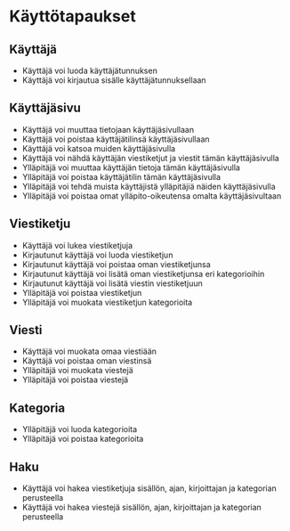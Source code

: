 # Käyttötapaukset

## Käyttäjä

* Käyttäjä voi luoda käyttäjätunnuksen
* Käyttäjä voi kirjautua sisälle käyttäjätunnuksellaan

## Käyttäjäsivu

* Käyttäjä voi muuttaa tietojaan käyttäjäsivullaan
* Käyttäjä voi poistaa käyttäjätilinsä käyttäjäsivullaan
* Käyttäjä voi katsoa muiden käyttäjäsivulla
* Käyttäjä voi nähdä käyttäjän viestiketjut ja viestit tämän käyttäjäsivulla
* Ylläpitäjä voi muuttaa käyttäjän tietoja tämän käyttäjäsivulla
* Ylläpitäjä voi poistaa käyttäjätilin tämän käyttäjäsivulla
* Ylläpitäjä voi tehdä muista käyttäjistä ylläpitäjiä näiden käyttäjäsivulla
* Ylläpitäjä voi poistaa omat ylläpito-oikeutensa omalta käyttäjäsivultaan

## Viestiketju

* Käyttäjä voi lukea viestiketjuja
* Kirjautunut käyttäjä voi luoda viestiketjun
* Kirjautunut käyttäjä voi poistaa oman viestiketjunsa
* Kirjautunut käyttäjä voi lisätä oman viestiketjunsa eri kategorioihin
* Kirjautunut käyttäjä voi lisätä viestin viestiketjuun
* Ylläpitäjä voi poistaa viestiketjun
* Ylläpitäjä voi muokata viestiketjun kategorioita

## Viesti

* Käyttäjä voi muokata omaa viestiään
* Käyttäjä voi poistaa oman viestinsä
* Ylläpitäjä voi muokata viestejä
* Ylläpitäjä voi poistaa viestejä

## Kategoria

* Ylläpitäjä voi luoda kategorioita
* Ylläpitäjä voi poistaa kategorioita

## Haku

* Käyttäjä voi hakea viestiketjuja sisällön, ajan, kirjoittajan ja kategorian perusteella
* Käyttäjä voi hakea viestejä sisällön, ajan, kirjoittajan ja kategorian perusteella
